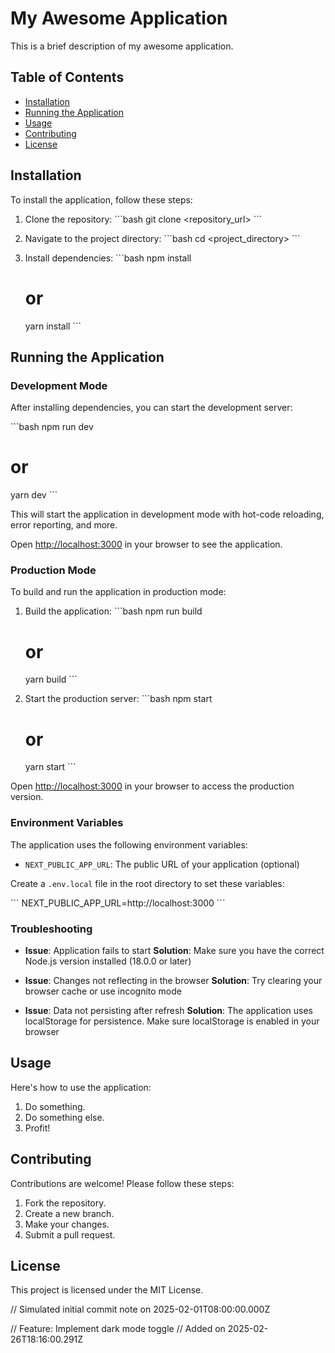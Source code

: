 # My Awesome Application

This is a brief description of my awesome application.

## Table of Contents

- [Installation](#installation)
- [Running the Application](#running-the-application)
- [Usage](#usage)
- [Contributing](#contributing)
- [License](#license)

## Installation

To install the application, follow these steps:

1. Clone the repository:
   \`\`\`bash
   git clone <repository_url>
   \`\`\`

2. Navigate to the project directory:
   \`\`\`bash
   cd <project_directory>
   \`\`\`

3. Install dependencies:
   \`\`\`bash
   npm install
   # or
   yarn install
   \`\`\`

## Running the Application

### Development Mode

After installing dependencies, you can start the development server:

\`\`\`bash
npm run dev
# or
yarn dev
\`\`\`

This will start the application in development mode with hot-code reloading, error reporting, and more.

Open [http://localhost:3000](http://localhost:3000) in your browser to see the application.

### Production Mode

To build and run the application in production mode:

1. Build the application:
   \`\`\`bash
   npm run build
   # or
   yarn build
   \`\`\`

2. Start the production server:
   \`\`\`bash
   npm start
   # or
   yarn start
   \`\`\`

Open [http://localhost:3000](http://localhost:3000) in your browser to access the production version.

### Environment Variables

The application uses the following environment variables:

- `NEXT_PUBLIC_APP_URL`: The public URL of your application (optional)

Create a `.env.local` file in the root directory to set these variables:

\`\`\`
NEXT_PUBLIC_APP_URL=http://localhost:3000
\`\`\`

### Troubleshooting

- **Issue**: Application fails to start
  **Solution**: Make sure you have the correct Node.js version installed (18.0.0 or later)

- **Issue**: Changes not reflecting in the browser
  **Solution**: Try clearing your browser cache or use incognito mode

- **Issue**: Data not persisting after refresh
  **Solution**: The application uses localStorage for persistence. Make sure localStorage is enabled in your browser

## Usage

Here's how to use the application:

1.  Do something.
2.  Do something else.
3.  Profit!

## Contributing

Contributions are welcome! Please follow these steps:

1. Fork the repository.
2. Create a new branch.
3. Make your changes.
4. Submit a pull request.

## License

This project is licensed under the MIT License.


// Simulated initial commit note on 2025-02-01T08:00:00.000Z

// Feature: Implement dark mode toggle
// Added on 2025-02-26T18:16:00.291Z
